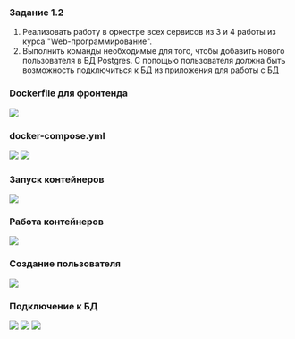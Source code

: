 ### Задание 1.2

1. Реализовать работу в оркестре всех сервисов из 3 и 4 работы из курса "Web-программирование".
2. Выполнить команды необходимые для того, чтобы добавить нового пользователя в БД Postgres. С попощью пользователя
   должна быть возможность подключиться к БД из приложения для работы с БД


### Dockerfile для фронтенда
![](lab1img\121.jpg)

### docker-compose.yml
![](lab1img\122.jpg)
![](lab1img\1231.jpg)

### Запуск контейнеров
![](lab1img\124.png)

### Работа контейнеров
![](lab1img\125.png)

### Создание пользователя
![](lab1img\126.png)

### Подключение к БД
![](lab1img\127.png)
![](lab1img\128.png)
![](lab1img\129.png)